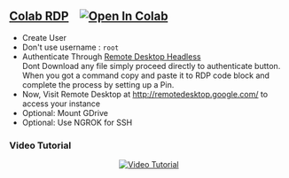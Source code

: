 ## [Colab RDP](Colab%20RDP/Colab%20RDP.ipynb) &nbsp;&nbsp; <a href="https://colab.research.google.com/github/mrX04/Colab-Hacks/blob/master/Colab%20RDP/Colab%20RDP.ipynb" target="_parent"><img src="https://colab.research.google.com/assets/colab-badge.svg" alt="Open In Colab"/></a>

 - Create User
 - Don't use username : `root`
 - Authenticate Through [Remote Desktop Headless](http://remotedesktop.google.com/headless)<br>Dont Download any file simply proceed directly to authenticate button. When you got a command copy and paste it to RDP code block and complete the process by setting up a Pin.
 - Now, Visit Remote Desktop at http://remotedesktop.google.com/ to access your instance
 - Optional: Mount GDrive
 - Optional: Use NGROK for SSH

### **Video Tutorial**
<p align="center">
  <a href="http://www.youtube.com/watch?v=xaDz3rxLu4I">
    <img alt="Video Tutorial" src="http://img.youtube.com/vi/xaDz3rxLu4I/maxresdefault.jpg">
  </a>
</p>
